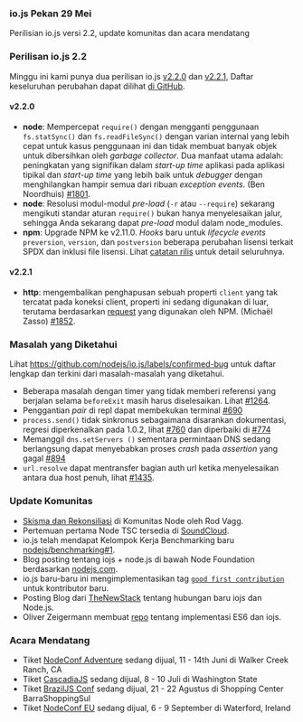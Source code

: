 ### io.js Pekan 29 Mei

Perilisian io.js versi 2.2, update komunitas dan acara mendatang

### Perilisan io.js 2.2

Minggu ini kami punya dua perilisan io.js [v2.2.0](https://iojs.org/dist/v2.2.0/) dan [v2.2.1](https://iojs.org/dist/v2.2.1/), Daftar keseluruhan perubahan dapat dilihat [di GitHub](https://github.com/nodejs/io.js/blob/master/CHANGELOG.md).

#### v2.2.0

* **node**: Mempercepat `require()` dengan mengganti penggunaan `fs.statSync()` dan `fs.readFileSync()` dengan varian internal yang lebih cepat untuk kasus penggunaan ini dan tidak membuat banyak objek untuk dibersihkan oleh *garbage collector*. Dua manfaat utama adalah: peningkatan yang signifikan dalam *start-up time* aplikasi pada aplikasi tipikal dan *start-up time* yang lebih baik untuk *debugger* dengan menghilangkan hampir semua dari ribuan *exception events*. (Ben Noordhuis) [#1801](https://github.com/nodejs/io.js/pull/1801).
* **node**: Resolusi modul-modul *pre-load* (`-r` atau `--require`) sekarang mengikuti standar aturan `require()` bukan hanya menyelesaikan jalur, sehingga Anda sekarang dapat *pre-load* modul dalam node_modules.
* **npm**: Upgrade NPM ke v2.11.0. *Hooks* baru untuk *lifecycle events* `preversion`, `version`, dan `postversion` beberapa perubahan lisensi terkait SPDX  dan inklusi file lisensi. Lihat [catatan rilis](https://github.com/npm/npm/releases/tag/v2.11.0) untuk detail seluruhnya.

#### v2.2.1

* **http**: mengembalikan penghapusan sebuah properti `client` yang tak tercatat  pada koneksi client, properti ini sedang digunakan di luar, terutama berdasarkan [request](https://github.com/request/request) yang digunakan oleh NPM. (Michaël Zasso) [#1852](https://github.com/nodejs/io.js/pull/1852).

### Masalah yang Diketahui

Lihat https://github.com/nodejs/io.js/labels/confirmed-bug untuk daftar lengkap dan terkini dari masalah-masalah yang diketahui.

* Beberapa masalah dengan timer yang tidak memberi referensi yang berjalan selama `beforeExit` masih harus diselesaikan. Lihat [#1264](https://github.com/nodejs/io.js/issues/1264).
* Penggantian *pair* di repl dapat membekukan terminal [#690](https://github.com/nodejs/io.js/issues/690)
* `process.send()` tidak sinkronus sebagaimana disarankan dokumentasi, regresi diperkenalkan pada 1.0.2, lihat [#760](https://github.com/nodejs/io.js/issues/760) dan diperbaiki di [#774](https://github.com/nodejs/io.js/issues/774)
* Memanggil `dns.setServers ()` sementara permintaan DNS sedang berlangsung dapat menyebabkan proses *crash* pada *assertion* yang gagal [#894](https://github.com/nodejs/io.js/issues/894)
* `url.resolve` dapat mentransfer bagian auth url ketika menyelesaikan antara dua host penuh, lihat [#1435](https://github.com/nodejs/io.js/issues/1435).

### Update Komunitas


* [Skisma dan Rekonsiliasi](https://nodesource.com/blog/was-this-trip-really-necessary) di Komunitas Node oleh Rod Vagg.
* Pertemuan pertama Node TSC tersedia di [SoundCloud](https://soundcloud.com/node-foundation/tsc-meeting-2015-05-27).
* io.js telah mendapat Kelompok Kerja Benchmarking baru [nodejs/benchmarking#1](https://github.com/nodejs/benchmarking/issues/1).
* Blog posting tentang iojs + node.js di bawah Node Foundation berdasarkan [nodejs.com](http://blog.nodejs.org/2015/05/15/the-nodejs-foundation-benefits-all/).
* io.js baru-baru ini mengimplementasikan tag [`good first contribution`](https://github.com/nodejs/io.js/labels/good%20first%20contribution) untuk kontributor baru.
* Posting Blog dari [TheNewStack](http://thenewstack.io/io-js-and-node-js-have-united-and-thats-a-good-thing/) tentang hubungan baru iojs dan Node.js.
* Oliver Zeigermann membuat [repo](https://github.com/DJCordhose/ecmascript-2015-iojs) tentang implementasi ES6 dan iojs.


### Acara Mendatang

* Tiket [NodeConf Adventure](http://nodeconf.com/) sedang dijual, 11 - 14th Juni di Walker Creek Ranch, CA
* Tiket [CascadiaJS](http://2015.cascadiajs.com/) sedang dijual, 8 - 10 Juli di Washington State
* Tiket [BrazilJS Conf](http://braziljs.com.br/) sedang dijual, 21 - 22 Agustus di Shopping Center BarraShoppingSul
* Tiket [NodeConf EU](http://nodeconf.eu/) sedang dijual, 6 - 9 September di Waterford, Ireland
